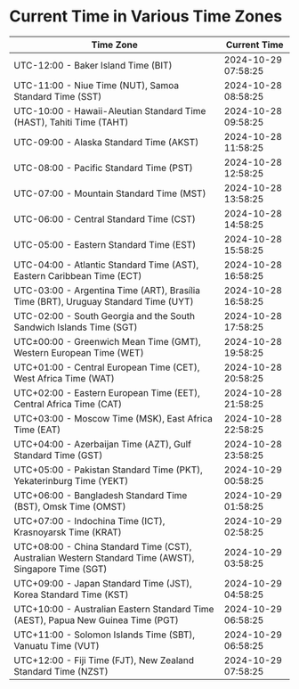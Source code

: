 # Current Time in Various Time Zones

| Time Zone | Current Time |
|-----------|--------------|
| UTC-12:00 - Baker Island Time (BIT) | 2024-10-29 07:58:25 |
| UTC-11:00 - Niue Time (NUT), Samoa Standard Time (SST) | 2024-10-28 08:58:25 |
| UTC-10:00 - Hawaii-Aleutian Standard Time (HAST), Tahiti Time (TAHT) | 2024-10-28 09:58:25 |
| UTC-09:00 - Alaska Standard Time (AKST) | 2024-10-28 11:58:25 |
| UTC-08:00 - Pacific Standard Time (PST) | 2024-10-28 12:58:25 |
| UTC-07:00 - Mountain Standard Time (MST) | 2024-10-28 13:58:25 |
| UTC-06:00 - Central Standard Time (CST) | 2024-10-28 14:58:25 |
| UTC-05:00 - Eastern Standard Time (EST) | 2024-10-28 15:58:25 |
| UTC-04:00 - Atlantic Standard Time (AST), Eastern Caribbean Time (ECT) | 2024-10-28 16:58:25 |
| UTC-03:00 - Argentina Time (ART), Brasília Time (BRT), Uruguay Standard Time (UYT) | 2024-10-28 16:58:25 |
| UTC-02:00 - South Georgia and the South Sandwich Islands Time (SGT) | 2024-10-28 17:58:25 |
| UTC±00:00 - Greenwich Mean Time (GMT), Western European Time (WET) | 2024-10-28 19:58:25 |
| UTC+01:00 - Central European Time (CET), West Africa Time (WAT) | 2024-10-28 20:58:25 |
| UTC+02:00 - Eastern European Time (EET), Central Africa Time (CAT) | 2024-10-28 21:58:25 |
| UTC+03:00 - Moscow Time (MSK), East Africa Time (EAT) | 2024-10-28 22:58:25 |
| UTC+04:00 - Azerbaijan Time (AZT), Gulf Standard Time (GST) | 2024-10-28 23:58:25 |
| UTC+05:00 - Pakistan Standard Time (PKT), Yekaterinburg Time (YEKT) | 2024-10-29 00:58:25 |
| UTC+06:00 - Bangladesh Standard Time (BST), Omsk Time (OMST) | 2024-10-29 01:58:25 |
| UTC+07:00 - Indochina Time (ICT), Krasnoyarsk Time (KRAT) | 2024-10-29 02:58:25 |
| UTC+08:00 - China Standard Time (CST), Australian Western Standard Time (AWST), Singapore Time (SGT) | 2024-10-29 03:58:25 |
| UTC+09:00 - Japan Standard Time (JST), Korea Standard Time (KST) | 2024-10-29 04:58:25 |
| UTC+10:00 - Australian Eastern Standard Time (AEST), Papua New Guinea Time (PGT) | 2024-10-29 06:58:25 |
| UTC+11:00 - Solomon Islands Time (SBT), Vanuatu Time (VUT) | 2024-10-29 06:58:25 |
| UTC+12:00 - Fiji Time (FJT), New Zealand Standard Time (NZST) | 2024-10-29 07:58:25 |
